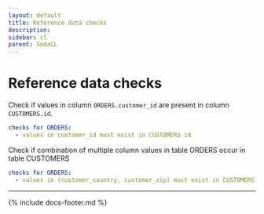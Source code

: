 ```yaml
---
layout: default
title: Reference data checks
description: 
sidebar: cl
parent: SodaCL
---
```


# Reference data checks

Check if values in column `ORDERS.customer_id` are present in column `CUSTOMERS.id`.
```yaml
checks for ORDERS:
  - values in customer_id must exist in CUSTOMERS id
```

Check if combination of multiple column values in table ORDERS occur in table CUSTOMERS
```yaml
checks for ORDERS:
  - values in (customer_country, customer_zip) must exist in CUSTOMERS (country, zip)
```

---
{% include docs-footer.md %}
